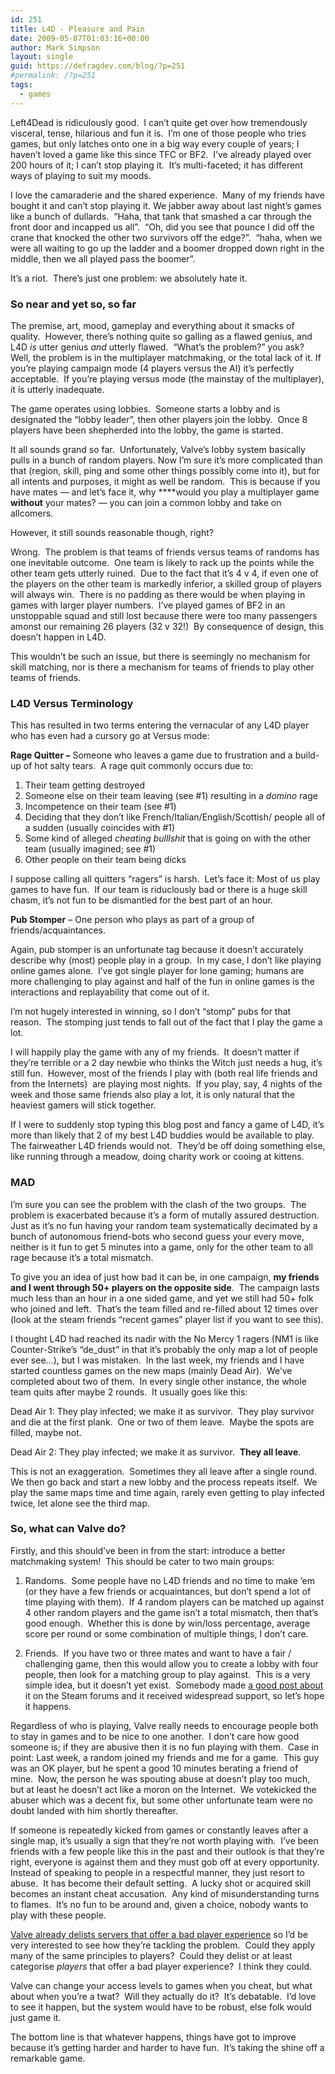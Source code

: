 ```yaml
---
id: 251
title: L4D - Pleasure and Pain
date: 2009-05-07T01:03:16+00:00
author: Mark Simpson
layout: single
guid: https://defragdev.com/blog/?p=251
#permalink: /?p=251
tags:
  - games
---
```

Left4Dead is ridiculously good.  I can&#8217;t quite get over how tremendously visceral, tense, hilarious and fun it is.  I&#8217;m one of those people who tries games, but only latches onto one in a big way every couple of years; I haven&#8217;t loved a game like this since TFC or BF2.  I&#8217;ve already played over 200 hours of it; I can&#8217;t stop playing it.  It&#8217;s multi-faceted; it has different ways of playing to suit my moods.

I love the camaraderie and the shared experience.  Many of my friends have bought it and can&#8217;t stop playing it. We jabber away about last night&#8217;s games like a bunch of dullards.  &#8220;Haha, that tank that smashed a car through the front door and incapped us all&#8221;.  &#8220;Oh, did you see that pounce I did off the crane that knocked the other two survivors off the edge?&#8221;.  &#8220;haha, when we were all waiting to go up the ladder and a boomer dropped down right in the middle, then we all played pass the boomer&#8221;.

It&#8217;s a riot.  There&#8217;s just one problem: we absolutely hate it.

### So near and yet so, so far

The premise, art, mood, gameplay and everything about it smacks of quality.  However, there&#8217;s nothing quite so galling as a flawed genius, and L4D _is_ utter genius _and_ utterly flawed.  &#8220;What&#8217;s the problem?&#8221; you ask?  Well, the problem is in the multiplayer matchmaking, or the total lack of it. If you&#8217;re playing campaign mode (4 players versus the AI) it&#8217;s perfectly acceptable.  If you&#8217;re playing versus mode (the mainstay of the multiplayer), it is utterly inadequate.

The game operates using lobbies.  Someone starts a lobby and is designated the &#8220;lobby leader&#8221;, then other players join the lobby.  Once 8 players have been shepherded into the lobby, the game is started.

It all sounds grand so far.  Unfortunately, Valve&#8217;s lobby system basically pulls in a bunch of random players. Now I&#8217;m sure it&#8217;s more complicated than that (region, skill, ping and some other things possibly come into it), but for all intents and purposes, it might as well be random.  This is because if you have mates &#8212; and let&#8217;s face it, why ****would you play a multiplayer game **without** your mates? &#8212; you can join a common lobby and take on allcomers.

However, it still sounds reasonable though, right?

Wrong.  The problem is that teams of friends versus teams of randoms has one inevitable outcome.  One team is likely to rack up the points while the other team gets utterly ruined.  Due to the fact that it&#8217;s 4 v 4, if even one of the players on the other team is markedly inferior, a skilled group of players will always win.  There is no padding as there would be when playing in games with larger player numbers.  I&#8217;ve played games of BF2 in an unstoppable squad and still lost because there were too many passengers amonst our remaining 26 players (32 v 32!)  By consequence of design, this doesn&#8217;t happen in L4D.

This wouldn&#8217;t be such an issue, but there is seemingly no mechanism for skill matching, nor is there a mechanism for teams of friends to play other teams of friends.

### L4D Versus Terminology

This has resulted in two terms entering the vernacular of any L4D player who has even had a cursory go at Versus mode:

**Rage Quitter &#8211;** Someone who leaves a game due to frustration and a build-up of hot salty tears.  A rage quit commonly occurs due to:

  1. Their team getting destroyed
  2. Someone else on their team leaving (see #1) resulting in a _domino_ rage
  3. Incompetence on their team (see #1)
  4. Deciding that they don&#8217;t like French/Italian/English/Scottish/<insert nationality here> people all of a sudden (usually coincides with #1)
  5. Some kind of alleged _cheating_ _bulllshit_ that is going on with the other team (usually imagined; see #1)
  6. Other people on their team being dicks

I suppose calling all quitters &#8220;ragers&#8221; is harsh.  Let&#8217;s face it: Most of us play games to have fun.  If our team is riduclously bad or there is a huge skill chasm, it&#8217;s not fun to be dismantled for the best part of an hour.

**Pub Stomper** &#8211; One person who plays as part of a group of friends/acquaintances.

Again, pub stomper is an unfortunate tag because it doesn&#8217;t accurately describe why (most) people play in a group.  In my case, I don&#8217;t like playing online games alone.  I&#8217;ve got single player for lone gaming; humans are more challenging to play against and half of the fun in online games is the interactions and replayability that come out of it.

I&#8217;m not hugely interested in winning, so I don&#8217;t &#8220;stomp&#8221; pubs for that reason.  The stomping just tends to fall out of the fact that I play the game a lot.

I will happily play the game with any of my friends.  It doesn&#8217;t matter if they&#8217;re terrible or a 2 day newbie who thinks the Witch just needs a hug, it&#8217;s still fun.  However, most of the friends I play with (both real life friends and from the Internets)  are playing most nights.  If you play, say, 4 nights of the week and those same friends also play a lot, it is only natural that the heaviest gamers will stick together.

If I were to suddenly stop typing this blog post and fancy a game of L4D, it&#8217;s more than likely that 2 of my best L4D buddies would be available to play.  The fairweather L4D friends would not.  They&#8217;d be off doing something else, like running through a meadow, doing charity work or cooing at kittens.

### MAD

I&#8217;m sure you can see the problem with the clash of the two groups.  The problem is exacerbated because it&#8217;s a form of mutally assured destruction.  Just as it&#8217;s no fun having your random team systematically decimated by a bunch of autonomous friend-bots who second guess your every move, neither is it fun to get 5 minutes into a game, only for the other team to all rage because it&#8217;s a total mismatch.

To give you an idea of just how bad it can be, in one campaign, **my friends and I went through 50+ players on the opposite side**.  The campaign lasts much less than an hour in a one sided game, and yet we still had 50+ folk who joined and left.  That&#8217;s the team filled and re-filled about 12 times over (look at the steam friends &#8220;recent games&#8221; player list if you want to see this).

I thought L4D had reached its nadir with the No Mercy 1 ragers (NM1 is like Counter-Strike&#8217;s &#8220;de_dust&#8221; in that it&#8217;s probably the only map a lot of people ever see&#8230;), but I was mistaken.  In the last week, my friends and I have started countless games on the new maps (mainly Dead Air).  We&#8217;ve completed about two of them.  In every single other instance, the whole team quits after maybe 2 rounds.  It usually goes like this:

Dead Air 1: They play infected; we make it as survivor.  They play survivor and die at the first plank.  One or two of them leave.  Maybe the spots are filled, maybe not.

Dead Air 2: They play infected; we make it as survivor.  **They all leave**.

This is not an exaggeration.  Sometimes they all leave after a single round. We then go back and start a new lobby and the process repeats itself.  We play the same maps time and time again, rarely even getting to play infected twice, let alone see the third map.

### So, what can Valve do?

Firstly, and this should&#8217;ve been in from the start: introduce a better matchmaking system!  This should be cater to two main groups:

1. Randoms.  Some people have no L4D friends and no time to make &#8217;em (or they have a few friends or acquaintances, but don&#8217;t spend a lot of time playing with them).  If 4 random players can be matched up against 4 other random players and the game isn&#8217;t a total mismatch, then that&#8217;s good enough.  Whether this is done by win/loss percentage, average score per round or some combination of multiple things, I don&#8217;t care.

2. Friends.  If you have two or three mates and want to have a fair / challenging game, then this would allow you to create a lobby with four people, then look for a matching group to play against.  This is a very simple idea, but it doesn&#8217;t yet exist.  Somebody made [a good post about](http://forums.steampowered.com/forums/showthread.php?t=781382) it on the Steam forums and it received widespread support, so let&#8217;s hope it happens.

Regardless of who is playing, Valve really needs to encourage people both to stay in games and to be nice to one another.  I don&#8217;t care how good someone is; if they are abusive then it is no fun playing with them.  Case in point: Last week, a random joined my friends and me for a game.  This guy was an OK player, but he spent a good 10 minutes berating a friend of mine.  Now, the person he was spouting abuse at doesn&#8217;t play too much, but at least he doesn&#8217;t act like a moron on the Internet.  We votekicked the abuser which was a decent fix, but some other unfortunate team were no doubt landed with him shortly thereafter.

If someone is repeatedly kicked from games or constantly leaves after a single map, it&#8217;s usually a sign that they&#8217;re not worth playing with.  I&#8217;ve been friends with a few people like this in the past and their outlook is that they&#8217;re right, everyone is against them and they must gob off at every opportunity.  Instead of speaking to people in a respectful manner, they just resort to abuse.  It has become their default setting.  A lucky shot or acquired skill becomes an instant cheat accusation.  Any kind of misunderstanding turns to flames.  It&#8217;s no fun to be around and, given a choice, nobody wants to play with these people.

[Valve already delists servers that offer a bad player experience](http://www.teamfortress.com/post.php?id=2338) so I&#8217;d be very interested to see how they&#8217;re tackling the problem.  Could they apply many of the same principles to players?  Could they delist or at least categorise _players_ that offer a bad player experience?  I think they could.

Valve can change your access levels to games when you cheat, but what about when you&#8217;re a twat?  Will they actually do it?  It&#8217;s debatable.  I&#8217;d love to see it happen, but the system would have to be robust, else folk would just game it.

The bottom line is that whatever happens, things have got to improve because it&#8217;s getting harder and harder to have fun.  It&#8217;s taking the shine off a remarkable game.